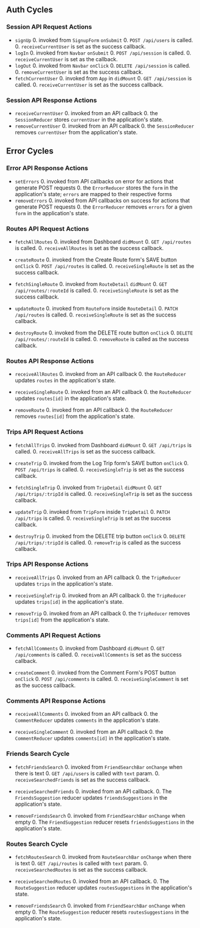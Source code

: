 ## Auth Cycles

### Session API Request Actions

* `signUp`
  0. invoked from `SignupForm` `onSubmit`
  0. `POST /api/users` is called.
  0. `receiveCurrentUser` is set as the success callback.
* `logIn`
  0. invoked from `Navbar` `onSubmit`
  0. `POST /api/session` is called.
  0. `receiveCurrentUser` is set as the callback.
* `logOut`
  0. invoked from `Navbar` `onClick`
  0. `DELETE /api/session` is called.
  0. `removeCurrentUser` is set as the success callback.
* `fetchCurrentUser`
  0. invoked from `App` in `didMount`
  0. `GET /api/session` is called.
  0. `receiveCurrentUser` is set as the success callback.

### Session API Response Actions

* `receiveCurrentUser`
  0. invoked from an API callback
  0. the `SessionReducer` stores `currentUser` in the application's state.
* `removeCurrentUser`
  0. invoked from an API callback
  0. the `SessionReducer` removes `currentUser` from the application's state.

## Error Cycles

### Error API Response Actions
* `setErrors`
  0. invoked from API callbacks on error for actions that generate POST requests
  0. the `ErrorReducer` stores the `form` in the application's state; `errors` are mapped to their respective forms
* `removeErrors`
  0. invoked from API callbacks on success for actions that generate POST requests
  0. the `ErrorReducer` removes `errors` for a given `form` in the application's state.

### Routes API Request Actions

* `fetchAllRoutes`
  0. invoked from Dashboard `didMount`
  0. `GET /api/routes` is called.
  0. `receiveAllRoutes` is set as the success callback.

* `createRoute`
  0. invoked from the Create Route form's SAVE button `onClick`
  0. `POST /api/routes` is called.
  0. `receiveSingleRoute` is set as the success callback.

* `fetchSingleRoute`
  0. invoked from `RouteDetail` `didMount`
  0. `GET /api/routes/:routeId` is called.
  0. `receiveSingleRoute` is set as the success callback.

* `updateRoute`
  0. invoked from `RouteForm` inside `RouteDetail`
  0. `PATCH /api/routes` is called.
  0. `receiveSingleRoute` is set as the success callback.

* `destroyRoute`
  0. invoked from the DELETE route button `onClick`
  0. `DELETE /api/routes/:routeId` is called.
  0. `removeRoute` is called as the success callback.

### Routes API Response Actions

* `receiveAllRoutes`
  0. invoked from an API callback
  0. the `RouteReducer` updates `routes` in the application's state.

* `receiveSingleRoute`
  0. invoked from an API callback
  0. the `RouteReducer` updates `routes[id]` in the application's state.

* `removeRoute`
  0. invoked from an API callback
  0. the `RouteReducer` removes `routes[id]` from the application's state.

### Trips API Request Actions

* `fetchAllTrips`
  0. invoked from Dashboard `didMount`
  0. `GET /api/trips` is called.
  0. `receiveAllTrips` is set as the success callback.

* `createTrip`
  0. invoked from the Log Trip form's SAVE button `onClick`
  0. `POST /api/trips` is called.
  0. `receiveSingleTrip` is set as the success callback.

* `fetchSingleTrip`
  0. invoked from `TripDetail` `didMount`
  0. `GET /api/trips/:tripId` is called.
  0. `receiveSingleTrip` is set as the success callback.

* `updateTrip`
  0. invoked from `TripForm` inside `TripDetail`
  0. `PATCH /api/trips` is called.
  0. `receiveSingleTrip` is set as the success callback.

* `destroyTrip`
  0. invoked from the DELETE trip button `onClick`
  0. `DELETE /api/trips/:tripId` is called.
  0. `removeTrip` is called as the success callback.

### Trips API Response Actions

* `receiveAllTrips`
  0. invoked from an API callback
  0. the `TripReducer` updates `trips` in the application's state.

* `receiveSingleTrip`
  0. invoked from an API callback
  0. the `TripReducer` updates `trips[id]` in the application's state.

* `removeTrip`
  0. invoked from an API callback
  0. the `TripReducer` removes `trips[id]` from the application's state.

### Comments API Request Actions

* `fetchAllComments`
  0. invoked from Dashboard `didMount`
  0. `GET /api/comments` is called.
  0. `receiveAllComments` is set as the success callback.

* `createComment`
  0. invoked from the Comment Form's POST button `onClick`
  0. `POST /api/comments` is called.
  0. `receiveSingleComment` is set as the success callback.

### Comments API Response Actions

* `receiveAllComments`
  0. invoked from an API callback
  0. the `CommentReducer` updates `comments` in the application's state.

* `receiveSingleComment`
  0. invoked from an API callback
  0. the `CommentReducer` updates `comments[id]` in the application's state.

### Friends Search Cycle

* `fetchFriendsSearch`
  0. invoked from `FriendSearchBar` `onChange` when there is text
  0. `GET /api/users` is called with `text` param.
  0. `receiveSearchedFriends` is set as the success callback.

* `receiveSearchedFriends`
  0. invoked from an API callback.
  0. The `FriendsSuggestion` reducer updates `friendsSuggestions` in the application's state.

* `removeFriendsSearch`
  0. invoked from `FriendSearchBar` `onChange` when empty
  0. The `FriendSuggestion` reducer resets `friendsSuggestions` in the application's state.

### Routes Search Cycle

* `fetchRoutesSearch`
  0. invoked from `RouteSearchBar` `onChange` when there is text
  0. `GET /api/routes` is called with `text` param.
  0. `receiveSearchedRoutes` is set as the success callback.

* `receiveSearchedRoutes`
  0. invoked from an API callback.
  0. The `RouteSuggestion` reducer updates `routesSuggestions` in the application's state.

* `removeFriendsSearch`
  0. invoked from `FriendSearchBar` `onChange` when empty
  0. The `RouteSuggestion` reducer resets `routesSuggestions` in the application's state.
